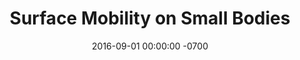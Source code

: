 ---
layout: 
title:  "Surface Mobility on Small Bodies"
img: "IMG_SPACE_ROBOT_1000x500px.jpg"
date:   2016-09-01 00:00:00 -0700
alt_text: "Surface Mobility on Small Bodies"
---